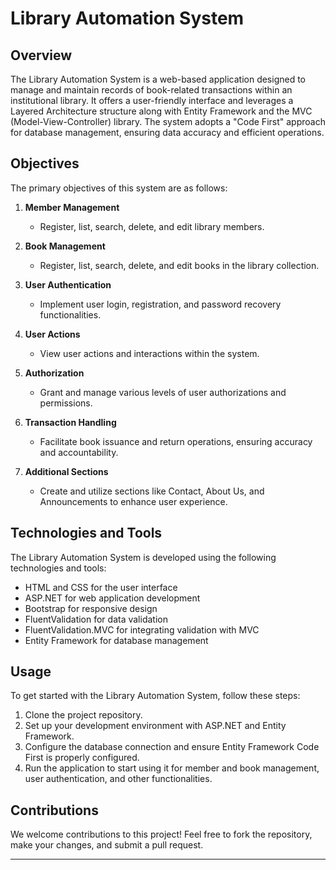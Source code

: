 # Library Automation System

## Overview

The Library Automation System is a web-based application designed to manage and maintain records of book-related transactions within an institutional library. It offers a user-friendly interface and leverages a Layered Architecture structure along with Entity Framework and the MVC (Model-View-Controller) library. The system adopts a "Code First" approach for database management, ensuring data accuracy and efficient operations.

## Objectives

The primary objectives of this system are as follows:

1. **Member Management**
   - Register, list, search, delete, and edit library members.
   
2. **Book Management**
   - Register, list, search, delete, and edit books in the library collection.

3. **User Authentication**
   - Implement user login, registration, and password recovery functionalities.

4. **User Actions**
   - View user actions and interactions within the system.

5. **Authorization**
   - Grant and manage various levels of user authorizations and permissions.

6. **Transaction Handling**
   - Facilitate book issuance and return operations, ensuring accuracy and accountability.

7. **Additional Sections**
   - Create and utilize sections like Contact, About Us, and Announcements to enhance user experience.

## Technologies and Tools

The Library Automation System is developed using the following technologies and tools:

- HTML and CSS for the user interface
- ASP.NET for web application development
- Bootstrap for responsive design
- FluentValidation for data validation
- FluentValidation.MVC for integrating validation with MVC
- Entity Framework for database management

## Usage

To get started with the Library Automation System, follow these steps:

1. Clone the project repository.
2. Set up your development environment with ASP.NET and Entity Framework.
3. Configure the database connection and ensure Entity Framework Code First is properly configured.
4. Run the application to start using it for member and book management, user authentication, and other functionalities.

## Contributions

We welcome contributions to this project! Feel free to fork the repository, make your changes, and submit a pull request.

---
